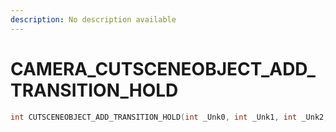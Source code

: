 ```yaml
---
description: No description available 
---
```


# CAMERA\_CUTSCENEOBJECT_ADD_TRANSITION_HOLD

```cpp
int CUTSCENEOBJECT_ADD_TRANSITION_HOLD(int _Unk0, int _Unk1, int _Unk2, int _Unk3);
```